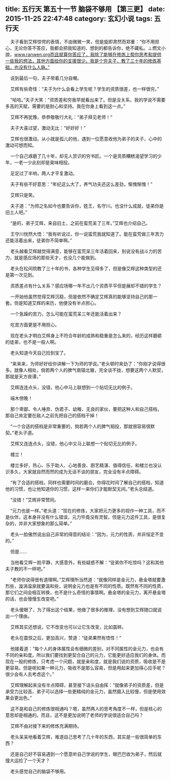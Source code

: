 title: 五行天 第五十一节 脑袋不够用 【第三更】
date: 2015-11-25 22:47:48
category: 玄幻小说
tags: 五行天
---
&nbsp;&nbsp;&nbsp;&nbsp;夫子看到艾辉惊愕的表情，不由微微一笑，但是旋即肃然而郑重：“你不用担心，无论你答不答应，我都会把我知道的、想到的都告诉你，绝不藏私。⊥燃文小說，www.ranwen.org而且就算你答应了，我除了能够在修炼上帮你思考和提供一些我的想法，其他方面给你的支援很少。我是个穷夫子，教了三十年的修炼基础，也没有什么人脉。”

&nbsp;&nbsp;&nbsp;&nbsp;说到最后一句，夫子带着几分自嘲。

&nbsp;&nbsp;&nbsp;&nbsp;艾辉有些奇怪：“夫子为什么会看上学生呢？学生的资质很差，也一样很穷。”

&nbsp;&nbsp;&nbsp;&nbsp;“哈哈。”夫子大笑：“资质差和穷我早就看出来了。但是没关系，我的学说不需要多高的天赋，需要的是耐心和坚持。我在你身上看到这一点。”

&nbsp;&nbsp;&nbsp;&nbsp;艾辉不再犹豫，恭恭敬敬行大礼：“弟子拜见老师！”

&nbsp;&nbsp;&nbsp;&nbsp;夫子大喜过望，激动无比：“好好好！”

&nbsp;&nbsp;&nbsp;&nbsp;艾辉也很激动。从小就是孤儿的他，遇到一位愿意收他为弟子的夫子，心中的激动可想而知。

&nbsp;&nbsp;&nbsp;&nbsp;一个自己琢磨了几十年，却无人赏识的穷书匠。一个是资质糟糕渴望学习的少年，一老一少此刻却是臭味相投。

&nbsp;&nbsp;&nbsp;&nbsp;足足过了半响，两人才平复激动。

&nbsp;&nbsp;&nbsp;&nbsp;夫子有些不好意思：“年纪这么大了，养气功夫还这么差劲，惭愧惭愧！”

&nbsp;&nbsp;&nbsp;&nbsp;艾辉只是笑。

&nbsp;&nbsp;&nbsp;&nbsp;夫子道：“为师之名如今也要告诉你，姓王，名守川。也没什么成就，徒弟你是旧土人吧。”

&nbsp;&nbsp;&nbsp;&nbsp;“是的，弟子艾辉，来自旧土，之前在蛮荒呆了三年。”艾辉也介绍自己。

&nbsp;&nbsp;&nbsp;&nbsp;王守川恍然大悟：“我有听说过，你一说蛮荒我就知道了。能在蛮荒做三年苦力还能活着出来，徒弟你不简单啊。”

&nbsp;&nbsp;&nbsp;&nbsp;老头越看艾辉越觉得满意，能够在蛮荒呆三年活着回来，别说没有战斗力的苦力，就是感应场的那些天才，也没几个能做到。

&nbsp;&nbsp;&nbsp;&nbsp;老头在松间院教了三十年的书，各种学生见得多了，但是像艾辉这种类型的还是第一次见到。

&nbsp;&nbsp;&nbsp;&nbsp;资质差点有什么关系？感应场哪一年不出几个资质平平但是展却不错的学生？

&nbsp;&nbsp;&nbsp;&nbsp;一开始他虽然觉得艾辉沉稳，但是依然不确定艾辉真的能够坚持自己的那一套。但是知道艾辉的来历，他便没有半点担心。

&nbsp;&nbsp;&nbsp;&nbsp;一个急躁的苦力，怎么可能在蛮荒呆三年还能活着出来？

&nbsp;&nbsp;&nbsp;&nbsp;吃苦方面更是不用担心。

&nbsp;&nbsp;&nbsp;&nbsp;现在老头才明白艾辉身上不符合年龄的成熟和稳重是怎么来的，经历这样磨砺的徒弟，也不是一般人啊。

&nbsp;&nbsp;&nbsp;&nbsp;老头知道今天自己捡到宝了。

&nbsp;&nbsp;&nbsp;&nbsp;“来来来，为师好好给你讲解一下为师的学说。”老头顿时来劲了：“你刚才说得很多。就像人相处，倘若两个人的脾气南辕北辙，完全谈不拢，想要这两个人默契，那就是天方夜谭。”

&nbsp;&nbsp;&nbsp;&nbsp;艾辉连连点头，没错，他心中马上联想到一个贴切无比的例子。

&nbsp;&nbsp;&nbsp;&nbsp;端木傍晚！

&nbsp;&nbsp;&nbsp;&nbsp;那个卑鄙、令人唾弃、伪君子、幼稚、无良的家伙，要把这种人和自己搭档，那自己肯定要在敌人之前先把自己的搭档干掉！

&nbsp;&nbsp;&nbsp;&nbsp;“一个合适的搭档是非常重要的，倘若两个人的脾气相投，那就很容易很默契。”老头子道。

&nbsp;&nbsp;&nbsp;&nbsp;艾辉又连连点头，没错，他心中又马上联想一个贴切无比的例子。

&nbsp;&nbsp;&nbsp;&nbsp;楼兰！

&nbsp;&nbsp;&nbsp;&nbsp;楼兰多好，热心、乐于助人、心地善良、厨艺精湛、值得信任，和楼兰也没认识多久，大家就自然而然的成为无话不谈的朋友，完全没有半点障碍。

&nbsp;&nbsp;&nbsp;&nbsp;“有了合适的搭档，同样也需要时间的磨合。你得花时间了解自己的搭档，知道他的习惯，也让他知道你的习惯，这样一来你们才能默契无间。”老头总结道。

&nbsp;&nbsp;&nbsp;&nbsp;“没错！”艾辉非常赞同。

&nbsp;&nbsp;&nbsp;&nbsp;“元力也是一样。”老头道：“现在的修炼，大家把元力更多的视作一种工具，而不是伙伴。这本身并没有什么错误，元力毕竟没有灵智。但是元力这件工具，是很复杂的，并非大家想象的那么简单。”

&nbsp;&nbsp;&nbsp;&nbsp;老头一脸傲然说出自己非常的得意的结论：“因为，元力的性质，并非恒定不变的。”

&nbsp;&nbsp;&nbsp;&nbsp;但是……

&nbsp;&nbsp;&nbsp;&nbsp;当他看艾辉一脸平静，大感意外，有些疑惑不解：“徒弟你不吃惊吗？这和其他夫子教的不一样吧。”

&nbsp;&nbsp;&nbsp;&nbsp;“老师你说得很有道理啊。”艾辉理所当然道：“就像同样是金元力，悬金塔就要激烈些，漩涡温泉就要温和些，说明金元力也是有不同的性质。既然有不同的性质，那它们之间会相互转换，也不是什么奇怪的事情啊。悬金塔的金元力，离开悬金塔的话，也会慢慢生改变吧。”

&nbsp;&nbsp;&nbsp;&nbsp;老头傻眼了，为了得出这个结果，他做了很多的推理，没有想到艾辉随口就说出一个理由。

&nbsp;&nbsp;&nbsp;&nbsp;艾辉其实还想说，它不改变也可以让它生改变，比如震碎。

&nbsp;&nbsp;&nbsp;&nbsp;老头在震惊之后，更加高兴，赞道：“徒弟果然有悟性！”

&nbsp;&nbsp;&nbsp;&nbsp;他接着道：“每个人的身体属性会有细微的差别，对不同属性的金元力，也会有不同的亲和度。所以我们要找到更契合自己的元力，它能更好适应我们的身体。而现在一般的修炼，只考虑一个问题，就是亲和度，就是我们说的资质，吸收是不是更容易。但是呢如果一种元力，吸收不是那么容易，但是用起来更加得心应手呢？很少会有人去考虑这个。”

&nbsp;&nbsp;&nbsp;&nbsp;艾辉理解起来没有半点障碍，甚至接下话头自由挥：“就像弟子的资质差，但是承受力比较高，弟子可以选择一些更精纯的金元力，虽然摄入比较慢，但是使用效果会更出色。”

&nbsp;&nbsp;&nbsp;&nbsp;这不是和自己的修炼很相通吗？嗯，虽然两人的思考角度不一样，但是核心的意思却是相通的。而且，这不是更加说明了老师的学说很适合自己吗？

&nbsp;&nbsp;&nbsp;&nbsp;艾辉不由对接下来的修炼充满期待。

&nbsp;&nbsp;&nbsp;&nbsp;老头呆呆地看着艾辉，难道自己思考了几十年的东西，其实是一些很简单的东西？

&nbsp;&nbsp;&nbsp;&nbsp;还是自己好不容易遇到一个愿意听自己学说的学生，眼巴巴收为弟子，然后就撞大运捡了一个天才？

&nbsp;&nbsp;&nbsp;&nbsp;老头感觉自己的脑袋不够用。